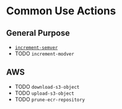 # Common Use Actions

## General Purpose

- [`increment-semver`](./increment-semver)
- TODO `increment-modver`

## AWS

- TODO `download-s3-object`
- TODO `upload-s3-object`
- TODO `prune-ecr-repository`
